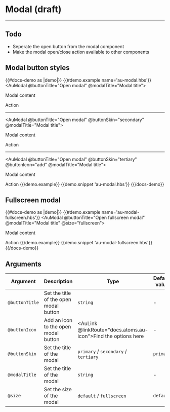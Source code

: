 # Modal (draft)

---

## Todo
- Seperate the open button from the modal component
- Make the modal open/close action available to other components

## Modal button styles

{{#docs-demo as |demo|}}
  {{#demo.example name='au-modal.hbs'}}
    <AuModal @buttonTitle="Open modal" @modalTitle="Modal title">
      <AuModalBody>
        <p>Modal content</p>
      </AuModalBody>
      <AuModalFooter>
        <AuButton>Action</AuButton>
      </AuModalFooter>
    </AuModal>
    <hr>
    <AuModal @buttonTitle="Open modal" @buttonSkin="secondary" @modalTitle="Modal title">
      <AuModalBody>
        <p>Modal content</p>
      </AuModalBody>
      <AuModalFooter>
        <AuButton>Action</AuButton>
      </AuModalFooter>
    </AuModal>
    <hr>
    <AuModal @buttonTitle="Open modal" @buttonSkin="tertiary" @buttonIcon="add" @modalTitle="Modal title">
      <AuModalBody>
        <p>Modal content</p>
      </AuModalBody>
      <AuModalFooter>
        <AuButton>Action</AuButton>
      </AuModalFooter>
    </AuModal>
  {{/demo.example}}
  {{demo.snippet 'au-modal.hbs'}}
{{/docs-demo}}

## Fullscreen modal

{{#docs-demo as |demo|}}
  {{#demo.example name='au-modal-fullscreen.hbs'}}
    <AuModal @buttonTitle="Open fullscreen modal" @modalTitle="Modal title" @size="fullscreen">
      <AuModalBody>
        <p>Modal content</p>
      </AuModalBody>
      <AuModalFooter>
        <AuButton>Action</AuButton>
      </AuModalFooter>
    </AuModal> 
  {{/demo.example}}
  {{demo.snippet 'au-modal-fullscreen.hbs'}}
{{/docs-demo}}

## Arguments

| Argument      | Description | Type | Default value |
| ------------- | ----------- | ---- | ------------- |
| `@buttonTitle` | Set the title of the open modal button | `string` | - |
| `@buttonIcon` | Add an icon to the open modal button | <AuLink @linkRoute="docs.atoms.au-icon">Find the options here</AuLink> | - |
| `@buttonSkin` | Set the title of the modal | `primary` / `secondary` / `tertiary` | `primary` |
| `@modalTitle` | Set the title of the modal | `string` | - |
| `@size` | Set the size of the modal | `default` / `fullscreen` | `default` |
